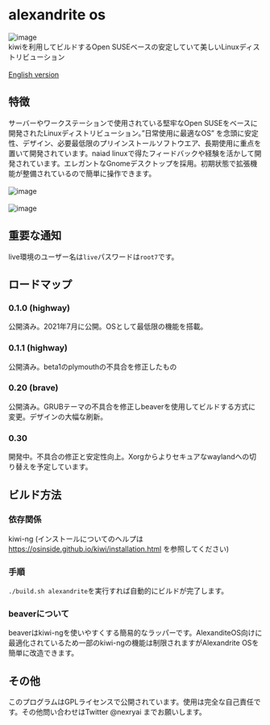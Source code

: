 # alexandrite os
![image](https://raw.githubusercontent.com/nexryai/project-alexandrite/main/img/Alexandrite.png) <br>
kiwiを利用してビルドするOpen SUSEベースの安定していて美しいLinuxディストリビューション<br>
<br>
[English version](https://github.com/nexryai/project-alexandrite/blob/main/docs/README_en.md)

## 特徴
サーバーやワークステーションで使用されている堅牢なOpen SUSEをベースに開発されたLinuxディストリビューション。”日常使用に最適なOS” を念頭に安定性、デザイン、必要最低限のプリインストールソフトウエア、長期使用に重点を置いて開発されています。naiad linuxで得たフィードバックや経験を活かして開発されています。エレガントなGnomeデスクトップを採用。初期状態で拡張機能が整備されているので簡単に操作できます。<br>
<br>
![image](https://raw.githubusercontent.com/nexryai/project-alexandrite/main/img/desktop1.png) <br> <br>
![image](https://raw.githubusercontent.com/nexryai/project-alexandrite/main/img/desktop2.png)

## 重要な通知
live環境のユーザー名は`live`パスワードは`root7`です。

## ロードマップ

### 0.1.0 (highway)
公開済み。2021年7月に公開。OSとして最低限の機能を搭載。

### 0.1.1 (highway)
公開済み。beta1のplymouthの不具合を修正したもの

### 0.20 (brave)
公開済み。GRUBテーマの不具合を修正しbeaverを使用してビルドする方式に変更。デザインの大幅な刷新。

### 0.30 
開発中。不具合の修正と安定性向上。Xorgからよりセキュアなwaylandへの切り替えを予定しています。

## ビルド方法
### 依存関係
kiwi-ng (インストールについてのヘルプは https://osinside.github.io/kiwi/installation.html を参照してください)

### 手順
`./build.sh alexandrite`を実行すれば自動的にビルドが完了します。

### beaverについて
beaverはkiwi-ngを使いやすくする簡易的なラッパーです。AlexanditeOS向けに最適化されているため一部のkiwi-ngの機能は制限されますがAlexandrite OSを簡単に改造できます。

## その他
このプログラムはGPLライセンスで公開されています。使用は完全な自己責任です。その他問い合わせはTwitter @nexryai までお願いします。
